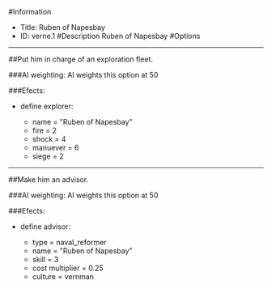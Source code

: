 #Information
 - Title: Ruben of Napesbay
 - ID: verne.1
#Description
Ruben of Napesbay
#Options

___
##Put him in charge of an exploration fleet.

###AI weighting:
AI weights this option at 50


###Efects:<ul><li>define explorer:</li><ul><li>name = "Ruben of Napesbay"</li><li>fire = 2</li><li>shock = 4</li><li>manuever = 6</li><li>siege = 2</li></ul></ul>

___
##Make him an advisor.

###AI weighting:
AI weights this option at 50


###Efects:<ul><li>define advisor:</li><ul><li>type = naval_reformer</li><li>name = "Ruben of Napesbay"</li><li>skill = 3</li><li>cost multiplier = 0.25</li><li>culture = vernman</li></ul></ul>
